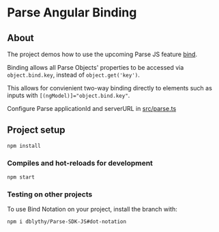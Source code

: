 # Parse Angular Binding


## About

The project demos how to use the upcoming Parse JS feature [bind](https://github.com/parse-community/Parse-SDK-JS/pull/1484).

Binding allows all Parse Objects' properties to be accessed via `object.bind.key`, instead of `object.get('key')`.

This allows for convienient two-way binding directly to elements such as inputs with `[(ngModel)]="object.bind.key"`.

Configure Parse applicationId and serverURL in [src/parse.ts](src/parse.ts)

## Project setup
```
npm install
```

### Compiles and hot-reloads for development
```
npm start
```

### Testing on other projects


To use Bind Notation on your project, install the branch with:

```
npm i dblythy/Parse-SDK-JS#dot-notation
```

